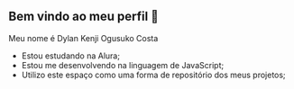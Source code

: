 ## Bem vindo ao meu perfil 💚

Meu nome é Dylan Kenji Ogusuko Costa

- Estou estudando na Alura;
- Estou me desenvolvendo na linguagem de JavaScript;
- Utilizo este espaço como uma forma de repositório dos meus projetos;
